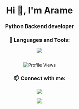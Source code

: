 <div align="center">


<h1 align="center">
  <h1>Hi 👋, I'm Arame</h1>
  <h3>Python Backend developer</h3>
</h1>


<h3>🚀 Languages and Tools:</h3>
<p>
  <img src="https://skillicons.dev/icons?i=python,cs,dotnet,django,flask,fastapi,react,docker,postgres,mysql,redis,nginx,linux,git,github,figma,kali" />
</p>
<p>
  <img src="https://tryhackme-badges.s3.amazonaws.com/xh0ld.png" alt="" />
</p>

<p>
  <img src="https://komarev.com/ghpvc/?username=aramegab&label=Profile+Views&color=blueviolet&style=flat" alt="Profile Views" />
</p>


<h3>📫 Connect with me:</h3>
<p>
  <a href="https://debugging_m0de.t.me/" target="_blank">
    <img src="https://img.shields.io/badge/Telegram-2CA5E0?style=for-the-badge&logo=telegram&logoColor=white" />
  </a>
</p>


<p align="center">
  <img src="https://media1.giphy.com/media/v1.Y2lkPTc5MGI3NjExcmR5OWs3dWRqMXJsZW83MWptN2FtZXhmY2UyZTZlaHhxM2VlY3ltcCZlcD12MV9pbnRlcm5hbF9naWZfYnlfaWQmY3Q9Zw/ZmHLGowrbwbao/giphy.webp">
</p>

</div>
